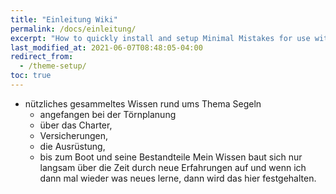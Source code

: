 ```yaml
---
title: "Einleitung Wiki"
permalink: /docs/einleitung/
excerpt: "How to quickly install and setup Minimal Mistakes for use with GitHub Pages."
last_modified_at: 2021-06-07T08:48:05-04:00
redirect_from:
  - /theme-setup/
toc: true
---
```


- nützliches gesammeltes Wissen rund ums Thema Segeln
  - angefangen bei der Törnplanung
  - über das Charter,
  - Versicherungen,
  - die Ausrüstung,
  - bis zum Boot und seine Bestandteile 
Mein Wissen baut sich nur langsam über die Zeit durch neue Erfahrungen auf und wenn ich dann mal wieder was neues lerne, dann wird das hier festgehalten.
